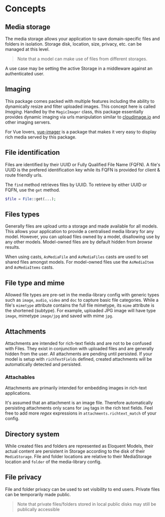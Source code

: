 # Concepts

## Media storage

The media storage allows your application to save domain-specific files and folders in isolation. Storage disk, location, size, privacy, etc. can be managed at this level.

> Note that a model can make use of files from different storages.

A use case may be setting the active Storage in a middleware against an authenticated user.

## Imaging

This package comes packed with multiple features including the ability to dynamically resize and filter uploaded images. This concept here is called _Imaging_. Handled by the `MagicImager` class, this package essentially provides dynamic imaging via urls manipulation similar to [cloudimage.io](https://www.cloudimage.io/) and other imaging servers.

For Vue lovers, [vue-imager](https://github.com/moirei/vue-imager) is a package that makes it very easy to display rich media served by this package.

## File identification

Files are identified by their UUID or Fully Qualified File Name (FQFN). A file's UUID is the prefered identification key while its FQFN is provided for client & route friendly urls.

The `find` method retrieves files by UUID. To retrieve by either UUID or FQFN, use the `get` method.

```php
$file = File::get(...);
```

## Files types

Generally files are upload unto a storage and made available for all models. This allows your application to provide a centralised media library for any model. However, you can upload files owned by a model, disallowing use by any other models. Model-owned files are by default hidden from _browse_ results.

When using casts, `AsMediaFile` and `AsMediaFiles` casts are used to set shared files amongst models. For model-owned files use the `AsMediaItem` and `AsMediaItems` casts.

## File type and mime

Allowed file types are pre-set in the media-library config with generic types such as `image`, `audio`, `video` and `doc` to capture basic file categories. While a file's `mimetype` attribute contains the full file mimetype, its `mime` attribute is the shortened (subtype). For example, uploaded JPG image will have type `image`, mimetype `image/jpg` and saved with mime `jpg`.

## Attachments

Attachments are intended for rich-text fields and are not to be confused with Files. They exist in conjunction with uploaded files and are generally hidden from the user.
All attachments are pending until persisted. If your model is setup with `richTextFields` defined, created attachments will be automatically detected and persisted.

### Attachables

Attachments are primarily intended for embedding images in rich-text applications.

It's assumed that an attachment is an image file. Therefore automatically persisting attachments only scans for `img` tags in the rich text fields. Feel free to add more _regex_ expressions in `attachments.richtext_match` of your config.

## Directory system

While created files and folders are represented as Eloquent Models, their actual content are persistent in Storage according to the disk of their `MediaStorage`. File and folder locations are relative to their MediaStorage location and `folder` of the media-library config.

## File privacy

File and folder privacy can be used to set visibility to end users. Private files can be temporarily made public.

> Note that private files/folders stored in local public disks may still be publically accessible
